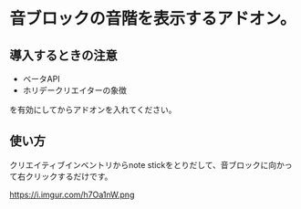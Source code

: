 # 音ブロックの音階を表示するアドオン。

## 導入するときの注意

- ベータAPI
- ホリデークリエイターの象徴

を有効にしてからアドオンを入れてください。

## 使い方
クリエイティブインベントリからnote stickをとりだして、音ブロックに向かって右クリックするだけです。

https://i.imgur.com/h7Oa1nW.png
